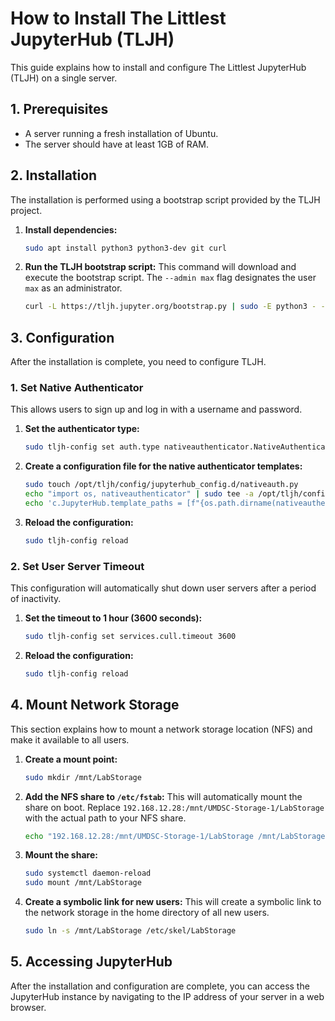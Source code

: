 # How to Install The Littlest JupyterHub (TLJH)

This guide explains how to install and configure The Littlest JupyterHub (TLJH) on a single server.

## 1. Prerequisites

*   A server running a fresh installation of Ubuntu.
*   The server should have at least 1GB of RAM.

## 2. Installation

The installation is performed using a bootstrap script provided by the TLJH project.

1.  **Install dependencies:**
    ```bash
    sudo apt install python3 python3-dev git curl
    ```

2.  **Run the TLJH bootstrap script:**
    This command will download and execute the bootstrap script. The `--admin max` flag designates the user `max` as an administrator.
    ```bash
    curl -L https://tljh.jupyter.org/bootstrap.py | sudo -E python3 - --admin max
    ```

## 3. Configuration

After the installation is complete, you need to configure TLJH.

### 1. Set Native Authenticator

This allows users to sign up and log in with a username and password.

1.  **Set the authenticator type:**
    ```bash
    sudo tljh-config set auth.type nativeauthenticator.NativeAuthenticator
    ```

2.  **Create a configuration file for the native authenticator templates:**
    ```bash
    sudo touch /opt/tljh/config/jupyterhub_config.d/nativeauth.py
    echo "import os, nativeauthenticator" | sudo tee -a /opt/tljh/config/jupyterhub_config.d/nativeauth.py
    echo 'c.JupyterHub.template_paths = [f"{os.path.dirname(nativeauthenticator.__file__)}/templates/"]' | sudo tee -a /opt/tljh/config/jupyterhub_config.d/nativeauth.py
    ```

3.  **Reload the configuration:**
    ```bash
    sudo tljh-config reload
    ```

### 2. Set User Server Timeout

This configuration will automatically shut down user servers after a period of inactivity.

1.  **Set the timeout to 1 hour (3600 seconds):**
    ```bash
    sudo tljh-config set services.cull.timeout 3600
    ```

2.  **Reload the configuration:**
    ```bash
    sudo tljh-config reload
    ```

## 4. Mount Network Storage

This section explains how to mount a network storage location (NFS) and make it available to all users.

1.  **Create a mount point:**
    ```bash
    sudo mkdir /mnt/LabStorage
    ```

2.  **Add the NFS share to `/etc/fstab`:**
    This will automatically mount the share on boot. Replace `192.168.12.28:/mnt/UMDSC-Storage-1/LabStorage` with the actual path to your NFS share.
    ```bash
    echo "192.168.12.28:/mnt/UMDSC-Storage-1/LabStorage /mnt/LabStorage nfs defaults 0 0" | sudo tee -a /etc/fstab
    ```

3.  **Mount the share:**
    ```bash
    sudo systemctl daemon-reload
    sudo mount /mnt/LabStorage
    ```

4.  **Create a symbolic link for new users:**
    This will create a symbolic link to the network storage in the home directory of all new users.
    ```bash
    sudo ln -s /mnt/LabStorage /etc/skel/LabStorage
    ```

## 5. Accessing JupyterHub

After the installation and configuration are complete, you can access the JupyterHub instance by navigating to the IP address of your server in a web browser.
